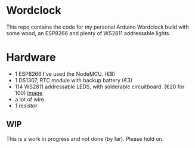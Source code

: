 # Wordclock
This repo contains the code for my personal Arduino Wordclock build with some wood, an ESP8266 and plenty of WS2811 addressable lights.

# Hardware

- 1 ESP8266 I've used the NodeMCU. (€8)
- 1 DS1307, RTC module with backup battery (€3)
- 114 WS2811 addressable LEDS, with solderable circuitboard. (€20 for 100) [Image](ws2811-with-circuit.jpg)
- a lot of wire.
- 1 resistor

## WIP
This is a work in progress and not done (by far). Please hold on.
